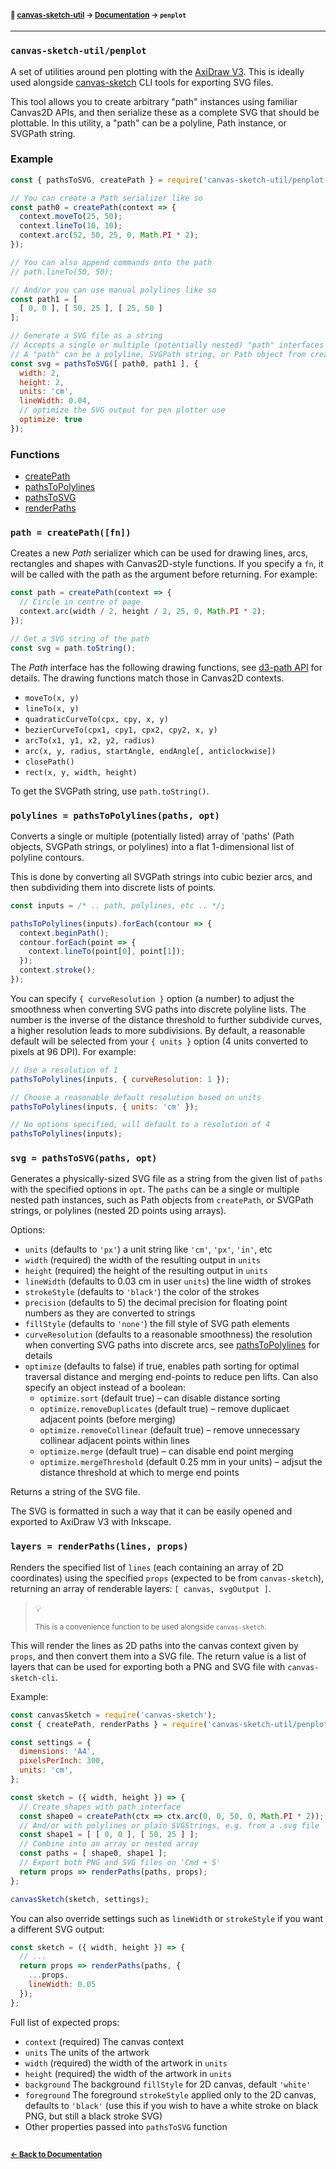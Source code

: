 #### <sup>:closed_book: [canvas-sketch-util](../README.md) → [Documentation](./README.md) → `penplot`</sup>

---

### `canvas-sketch-util/penplot`

A set of utilities around pen plotting with the [AxiDraw V3](https://shop.evilmadscientist.com/productsmenu/846). This is ideally used alongside [canvas-sketch](https://github.com/mattdesl/canvas-sketch) CLI tools for exporting SVG files.

This tool allows you to create arbitrary "path" instances using familiar Canvas2D APIs, and then serialize these as a complete SVG that should be plottable. In this utility, a "path" can be a polyline, Path instance, or SVGPath string.

### Example

```js
const { pathsToSVG, createPath } = require('canvas-sketch-util/penplot');

// You can create a Path serializer like so
const path0 = createPath(context => {
  context.moveTo(25, 50);
  context.lineTo(10, 10);
  context.arc(52, 50, 25, 0, Math.PI * 2);
});

// You can also append commands onto the path
// path.lineTo(50, 50);

// And/or you can use manual polylines like so
const path1 = [
  [ 0, 0 ], [ 50, 25 ], [ 25, 50 ]
];

// Generate a SVG file as a string
// Accepts a single or multiple (potentially nested) "path" interfaces
// A "path" can be a polyline, SVGPath string, or Path object from createPath
const svg = pathsToSVG([ path0, path1 ], {
  width: 2,
  height: 2,
  units: 'cm',
  lineWidth: 0.04,
  // optimize the SVG output for pen plotter use
  optimize: true
});
```

### Functions

- [createPath](#createPath)
- [pathsToPolylines](#pathsToPolylines)
- [pathsToSVG](#pathsToSVG)
- [renderPaths](#renderPaths)

<a name="createPath"></a>

### `path = createPath([fn])`

Creates a new *Path* serializer which can be used for drawing lines, arcs, rectangles and shapes with Canvas2D-style functions. If you specify a `fn`, it will be called with the path as the argument before returning. For example:

```js
const path = createPath(context => {
  // Circle in centre of page
  context.arc(width / 2, height / 2, 25, 0, Math.PI * 2);
});

// Get a SVG string of the path
const svg = path.toString();
```

The *Path* interface has the following drawing functions, see [d3-path API](https://www.npmjs.com/package/d3-path#api-reference) for details. The drawing functions match those in Canvas2D contexts.

- `moveTo(x, y)`
- `lineTo(x, y)`
- `quadraticCurveTo(cpx, cpy, x, y)`
- `bezierCurveTo(cpx1, cpy1, cpx2, cpy2, x, y)`
- `arcTo(x1, y1, x2, y2, radius)`
- `arc(x, y, radius, startAngle, endAngle[, anticlockwise])`
- `closePath()`
- `rect(x, y, width, height)`

To get the SVGPath string, use `path.toString()`.

<a name="pathsToPolylines"></a>

### `polylines = pathsToPolylines(paths, opt)`

Converts a single or multiple (potentially listed) array of 'paths' (Path objects, SVGPath strings, or polylines) into a flat 1-dimensional list of polyline contours.

This is done by converting all SVGPath strings into cubic bezier arcs, and then subdividing them into discrete lists of points.

```js
const inputs = /* .. path, polylines, etc .. */;

pathsToPolylines(inputs).forEach(contour => {
  context.beginPath();
  contour.forEach(point => {
    context.lineTo(point[0], point[1]);
  });
  context.stroke();
});
```

You can specify `{ curveResolution }` option (a number) to adjust the smoothness when converting SVG paths into discrete polyline lists. The number is the inverse of the distance threshold to further subdivide curves, a higher resolution leads to more subdivisions. By default, a reasonable default will be selected from your `{ units }` option (4 units converted to pixels at 96 DPI). For example:

```js
// Use a resolution of 1
pathsToPolylines(inputs, { curveResolution: 1 });

// Choose a reasonable default resolution based on units
pathsToPolylines(inputs, { units: 'cm' });

// No options specified, will default to a resolution of 4
pathsToPolylines(inputs);
```

<a name="pathsToSVG"></a>

### `svg = pathsToSVG(paths, opt)`

Generates a physically-sized SVG file as a string from the given list of `paths` with the specified options in `opt`. The `paths` can be a single or multiple nested path instances, such as Path objects from `createPath`, or SVGPath strings, or polylines (nested 2D points using arrays).

Options:

- `units` (defaults to `'px'`) a unit string like `'cm'`, `'px'`, `'in'`, etc
- `width` (required) the width of the resulting output in `units`
- `height` (required) the height of the resulting output in `units`
- `lineWidth` (defaults to 0.03 cm in user `units`) the line width of strokes
- `strokeStyle` (defaults to `'black'`) the color of the strokes
- `precision` (defaults to 5) the decimal precision for floating point numbers as they are converted to strings
- `fillStyle` (defaults to `'none'`) the fill style of SVG path elements
- `curveResolution` (defaults to a reasonable smoothness) the resolution when converting SVG paths into discrete arcs, see [pathsToPolylines](#pathsToPolylines) for details
- `optimize` (defaults to false) if true, enables path sorting for optimal traversal distance and merging end-points to reduce pen lifts. Can also specify an object instead of a boolean:
  - `optimize.sort` (default true) – can disable distance sorting
  - `optimize.removeDuplicates` (default true) – remove duplicaet adjacent points (before merging)
  - `optimize.removeCollinear` (default true) – remove unnecessary collinear adjacent points within lines
  - `optimize.merge` (default true) – can disable end point merging
  - `optimize.mergeThreshold` (default 0.25 mm in your units) – adjsut the distance threshold at which to merge end points

Returns a string of the SVG file.

The SVG is formatted in such a way that it can be easily opened and exported to AxiDraw V3 with Inkscape.

<a name="renderPaths"></a>

### `layers = renderPaths(lines, props)`

Renders the specified list of `lines` (each containing an array of 2D coordinates) using the specified `props` (expected to be from `canvas-sketch`), returning an array of renderable layers: `[ canvas, svgOutput ]`.

> :bulb: 
> 
> <sup>This is a convenience function to be used alongside `canvas-sketch`.</sup>

This will render the lines as 2D paths into the canvas context given by `props`, and then convert them into a SVG file. The return value is a list of layers that can be used for exporting both a PNG and SVG file with `canvas-sketch-cli`.

Example:

```js
const canvasSketch = require('canvas-sketch');
const { createPath, renderPaths } = require('canvas-sketch-util/penplot');

const settings = {
  dimensions: 'A4',
  pixelsPerInch: 300,
  units: 'cm',
};

const sketch = ({ width, height }) => {
  // Create shapes with path interface
  const shape0 = createPath(ctx => ctx.arc(0, 0, 50, 0, Math.PI * 2));
  // And/or with polylines or plain SVGStrings, e.g. from a .svg file
  const shape1 = [ [ 0, 0 ], [ 50, 25 ] ];
  // Combine into an array or nested array
  const paths = [ shape0, shape1 ];
  // Export both PNG and SVG files on 'Cmd + S'
  return props => renderPaths(paths, props);
};

canvasSketch(sketch, settings);
```

You can also override settings such as `lineWidth` or `strokeStyle` if you want a different SVG output:

```js
const sketch = ({ width, height }) => {
  // ...
  return props => renderPaths(paths, {
    ...props,
    lineWidth: 0.05
  });
};
```

Full list of expected props:

- `context` (required) The canvas context
- `units` The units of the artwork
- `width` (required) the width of the artwork in `units`
- `height` (required) the width of the artwork in `units`
- `background` The background `fillStyle` for 2D canvas, default `'white'`
- `foreground` The foreground `strokeStyle` applied only to the 2D canvas, defaults to `'black'` (use this if you wish to have a white stroke on black PNG, but still a black stroke SVG)
- Other properties passed into `pathsToSVG` function

## 

#### <sup>[← Back to Documentation](./README.md)